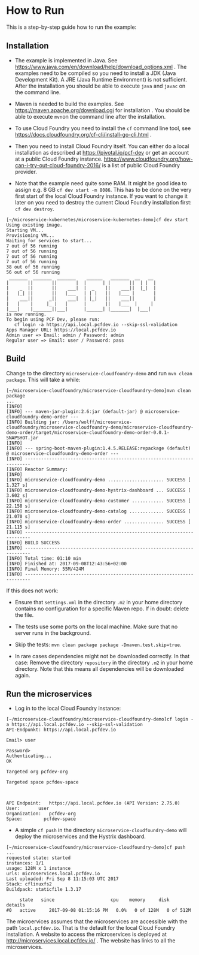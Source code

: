 # How to Run

This is a step-by-step guide how to run the example:

## Installation

* The example is implemented in Java. See
   https://www.java.com/en/download/help/download_options.xml . The
   examples need to be compiled so you need to install a JDK (Java
   Development Kit). A JRE (Java Runtime Environment) is not
   sufficient. After the installation you should be able to execute
   `java` and `javac` on the command line.

* Maven is needed to build the examples. See
  https://maven.apache.org/download.cgi for installation . You should be
  able to execute `mvn`on the command line after the installation.

* To use Cloud Foundry you need to install the `cf` command line tool, see https://docs.cloudfoundry.org/cf-cli/install-go-cli.html .

* Then you need to install Cloud Foundry itself. You can either do a
local installation as described at https://pivotal.io/pcf-dev or
get an account at a public Cloud Foundry
instance. https://www.cloudfoundry.org/how-can-i-try-out-cloud-foundry-2016/
is a list of public Cloud Foundry provider.

* Note that the example need quite some RAM. It might be good idea to
assign e.g. 8 GB `cf dev start -m 8086`. This has to be done on the
very first start of the local Cloud Foundry instance. If you want to
change it later on you need to destroy the current Cloud Foundry
installation first: `cf dev destroy`.

```
[~/microservice-kubernetes/microservice-kubernetes-demo]cf dev start
Using existing image.
Starting VM...
Provisioning VM...
Waiting for services to start...
7 out of 56 running
7 out of 56 running
7 out of 56 running
7 out of 56 running
38 out of 56 running
56 out of 56 running
 _______  _______  _______    ______   _______  __   __
|       ||       ||       |  |      | |       ||  | |  |
|    _  ||       ||    ___|  |  _    ||    ___||  |_|  |
|   |_| ||       ||   |___   | | |   ||   |___ |       |
|    ___||      _||    ___|  | |_|   ||    ___||       |
|   |    |     |_ |   |      |       ||   |___  |     |
|___|    |_______||___|      |______| |_______|  |___|
is now running.
To begin using PCF Dev, please run:
   cf login -a https://api.local.pcfdev.io --skip-ssl-validation
Apps Manager URL: https://local.pcfdev.io
Admin user => Email: admin / Password: admin
Regular user => Email: user / Password: pass
```


## Build

Change to the directory `microservice-cloudfoundry-demo` and run `mvn clean
package`. This will take a while:

```
[~/microservice-cloudfoundry/microservice-cloudfoundry-demo]mvn clean package
...
[INFO] 
[INFO] --- maven-jar-plugin:2.6:jar (default-jar) @ microservice-cloudfoundry-demo-order ---
[INFO] Building jar: /Users/wolff/microservice-cloudfoundry/microservice-cloudfoundry-demo/microservice-cloudfoundry-demo-order/target/microservice-cloudfoundry-demo-order-0.0.1-SNAPSHOT.jar
[INFO] 
[INFO] --- spring-boot-maven-plugin:1.4.5.RELEASE:repackage (default) @ microservice-cloudfoundry-demo-order ---
[INFO] ------------------------------------------------------------------------
[INFO] Reactor Summary:
[INFO] 
[INFO] microservice-cloudfoundry-demo ..................... SUCCESS [  1.327 s]
[INFO] microservice-cloudfoundry-demo-hystrix-dashboard ... SUCCESS [  3.602 s]
[INFO] microservice-cloudfoundry-demo-customer ............ SUCCESS [ 22.158 s]
[INFO] microservice-cloudfoundry-demo-catalog ............. SUCCESS [ 21.070 s]
[INFO] microservice-cloudfoundry-demo-order ............... SUCCESS [ 21.115 s]
[INFO] ------------------------------------------------------------------------
[INFO] BUILD SUCCESS
[INFO] ------------------------------------------------------------------------
[INFO] Total time: 01:10 min
[INFO] Finished at: 2017-09-08T12:43:56+02:00
[INFO] Final Memory: 55M/424M
[INFO] ------------------------------------------------------------------------
```

If this does not work:

* Ensure that `settings.xml` in the directory `.m2` in your home
directory contains no configuration for a specific Maven repo. If in
doubt: delete the file.

* The tests use some ports on the local machine. Make sure that no
server runs in the background.

* Skip the tests: `mvn clean package package -Dmaven.test.skip=true`.

* In rare cases dependencies might not be downloaded correctly. In
  that case: Remove the directory `repository` in the directory `.m2`
  in your home directory. Note that this means all dependencies will
  be downloaded again.

## Run the microservices

* Log in to the local Cloud Foundry instance:

```
[~/microservice-cloudfoundry/microservice-cloudfoundry-demo]cf login -a https://api.local.pcfdev.io --skip-ssl-validation
API-Endpunkt: https://api.local.pcfdev.io

Email> user

Password> 
Authenticating...
OK

Targeted org pcfdev-org

Targeted space pcfdev-space


                
API Endpoint:   https://api.local.pcfdev.io (API Version: 2.75.0)
User:       user
Organization:   pcfdev-org
Space:        pcfdev-space
```


* A simple `cf push` in the directory
`microservice-cloudfoundry-demo` will deploy the microservices and the
Hystrix dashboard.

```
[~/microservice-cloudfoundry/microservice-cloudfoundry-demo]cf push
...
requested state: started
instances: 1/1
usage: 128M x 1 instance
urls: microservices.local.pcfdev.io
Last uploaded: Fri Sep 8 11:15:03 UTC 2017
Stack: cflinuxfs2
Buildpack: staticfile 1.3.17

     state   since                     cpu    memory     disk       details
#0   active     2017-09-08 01:15:16 PM   0.0%   0 of 128M   0 of 512M

```

The microervices assumes that the microservices are accessible with the
path `local.pcfdev.io`. That is the default for the local Cloud
Foundry installation. A website to access the microservices is
deployed at http://microservices.local.pcfdev.io/ . The website has
links to all the microservices.
